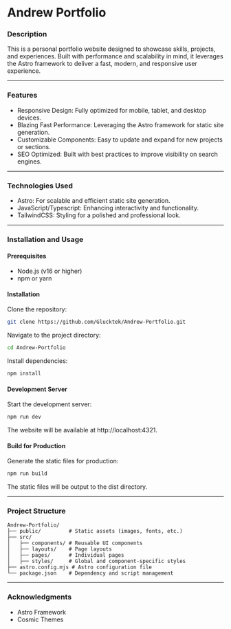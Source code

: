 # Andrew Portfolio

### Description
This is a personal portfolio website designed to showcase skills, projects, and experiences. Built with performance and scalability in mind, it leverages the Astro framework to deliver a fast, modern, and responsive user experience.

---

### Features
- Responsive Design: Fully optimized for mobile, tablet, and desktop devices.
- Blazing Fast Performance: Leveraging the Astro framework for static site generation.
- Customizable Components: Easy to update and expand for new projects or sections.
- SEO Optimized: Built with best practices to improve visibility on search engines.

---

### Technologies Used
- Astro: For scalable and efficient static site generation.
- JavaScript/Typescript: Enhancing interactivity and functionality.
- TailwindCSS: Styling for a polished and professional look.

---

### Installation and Usage
#### Prerequisites
- Node.js (v16 or higher)
- npm or yarn
#### Installation
Clone the repository:

```bash
git clone https://github.com/Glucktek/Andrew-Portfolio.git
```
Navigate to the project directory:

```bash
cd Andrew-Portfolio
```
Install dependencies:

```bash
npm install
```
#### Development Server
Start the development server:

```bash
npm run dev
```
The website will be available at http://localhost:4321.

#### Build for Production
Generate the static files for production:

```bash
npm run build
```
The static files will be output to the dist directory.

---

### Project Structure
```Code
Andrew-Portfolio/
├── public/         # Static assets (images, fonts, etc.)
├── src/
│   ├── components/ # Reusable UI components
│   ├── layouts/    # Page layouts
│   ├── pages/      # Individual pages
│   ├── styles/     # Global and component-specific styles
├── astro.config.mjs # Astro configuration file
└── package.json    # Dependency and script management
```
---

### Acknowledgments
- Astro Framework
- Cosmic Themes


